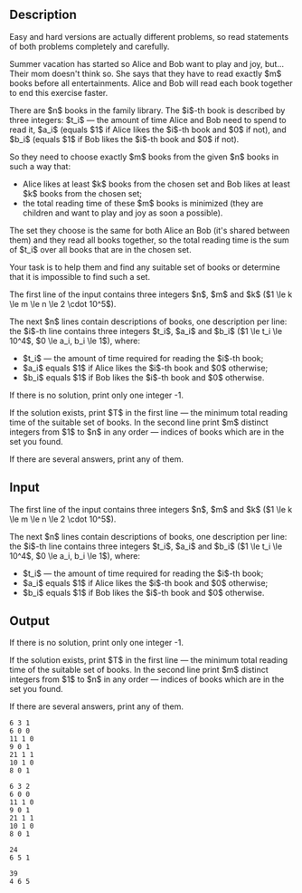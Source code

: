 ## Description

<div><p><span class="tex-font-style-bf">Easy and hard versions are actually different problems, so read statements of both problems completely and carefully</span>.</p><p>Summer vacation has started so Alice and Bob want to play and joy, but... Their mom doesn't think so. She says that they have to read <span class="tex-font-style-bf">exactly</span> $m$ books before all entertainments. Alice and Bob will read each book <span class="tex-font-style-bf">together</span> to end this exercise faster.</p><p>There are $n$ books in the family library. The $i$-th book is described by three integers: $t_i$ — the amount of time Alice and Bob need to spend to read it, $a_i$ (equals $1$ if Alice likes the $i$-th book and $0$ if not), and $b_i$ (equals $1$ if Bob likes the $i$-th book and $0$ if not).</p><p>So they need to choose <span class="tex-font-style-bf">exactly</span> $m$ books from the given $n$ books in such a way that:</p><ul> <li> Alice likes <span class="tex-font-style-bf">at least</span> $k$ books from the chosen set and Bob likes <span class="tex-font-style-bf">at least</span> $k$ books from the chosen set; </li><li> the total reading time of these $m$ books is <span class="tex-font-style-bf">minimized</span> (they are children and want to play and joy as soon a possible). </li></ul><p>The set they choose is <span class="tex-font-style-bf">the same</span> for both Alice an Bob (it's shared between them) and they read all books <span class="tex-font-style-bf">together</span>, so the total reading time is the sum of $t_i$ over all books that are in the chosen set.</p><p>Your task is to help them and find any suitable set of books or determine that it is impossible to find such a set.</p></div><div class="input-specification"><p>The first line of the input contains three integers $n$, $m$ and $k$ ($1 \le k \le m \le n \le 2 \cdot 10^5$).</p><p>The next $n$ lines contain descriptions of books, one description per line: the $i$-th line contains three integers $t_i$, $a_i$ and $b_i$ ($1 \le t_i \le 10^4$, $0 \le a_i, b_i \le 1$), where:</p><ul> <li> $t_i$ — the amount of time required for reading the $i$-th book; </li><li> $a_i$ equals $1$ if Alice likes the $i$-th book and $0$ otherwise; </li><li> $b_i$ equals $1$ if Bob likes the $i$-th book and $0$ otherwise. </li></ul></div><div class="output-specification"><p>If there is no solution, print only one integer <span class="tex-font-style-tt">-1</span>.</p><p>If the solution exists, print $T$ in the first line — the minimum total reading time of the suitable set of books. In the second line print $m$ distinct integers from $1$ to $n$ in any order — indices of books which are in the set you found.</p><p>If there are several answers, print any of them.</p></div>

## Input

<p>The first line of the input contains three integers $n$, $m$ and $k$ ($1 \le k \le m \le n \le 2 \cdot 10^5$).</p><p>The next $n$ lines contain descriptions of books, one description per line: the $i$-th line contains three integers $t_i$, $a_i$ and $b_i$ ($1 \le t_i \le 10^4$, $0 \le a_i, b_i \le 1$), where:</p><ul> <li> $t_i$ — the amount of time required for reading the $i$-th book; </li><li> $a_i$ equals $1$ if Alice likes the $i$-th book and $0$ otherwise; </li><li> $b_i$ equals $1$ if Bob likes the $i$-th book and $0$ otherwise. </li></ul>

## Output

<p>If there is no solution, print only one integer <span class="tex-font-style-tt">-1</span>.</p><p>If the solution exists, print $T$ in the first line — the minimum total reading time of the suitable set of books. In the second line print $m$ distinct integers from $1$ to $n$ in any order — indices of books which are in the set you found.</p><p>If there are several answers, print any of them.</p>





```input1
6 3 1
6 0 0
11 1 0
9 0 1
21 1 1
10 1 0
8 0 1

```




```input2
6 3 2
6 0 0
11 1 0
9 0 1
21 1 1
10 1 0
8 0 1

```




```output1
24
6 5 1
```




```output2
39
4 6 5
```


